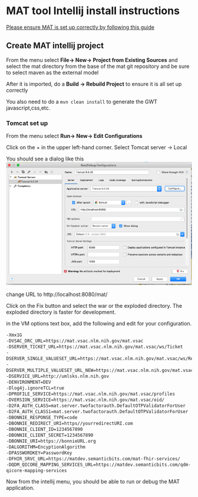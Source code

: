# MAT tool Intellij install instructions

[Please ensure MAT is set up correctly by following this guide](README_SB.md)

## Create MAT intellij project

From the menu select **File-> New-> Project from Existing Sources** 
and select the mat directory from the base of the mat git repository and be sure to select maven as the external model

After it is imported, do a **Build -> Rebuild Project** to ensure it is all set up correctly

You also need to do a `mvn clean install` to generate the GWT javascript,css,etc.

### Tomcat set up

From the menu select **Run-> New-> Edit Configurations** 

Click on the + in the upper left-hand corner. Select Tomcat server -> Local

You should see a dialog like this
![Intellij Tomcat Config Dialog ](tomcat_idea.png)

change URL to http://localhost:8080/mat/

Click on the Fix button and select the war or the exploded directory.
The exploded directory is faster for development.

in the VM options text box, add the following and edit for your configuration.

```
-Xmx1G 
-DVSAC_DRC_URL=https://mat.vsac.nlm.nih.gov/mat.vsac
-DSERVER_TICKET_URL=https://mat.vsac.nlm.nih.gov/mat.vsac/ws/Ticket
-DSERVER_SINGLE_VALUESET_URL=https://mat.vsac.nlm.nih.gov/mat.vsac/ws/RetrieveValueSet? 
-DSERVER_MULTIPLE_VALUESET_URL_NEW=https://mat.vsac.nlm.nih.gov/mat.vsac/svs/RetrieveMultipleValueSets? 
-DSERVICE_URL=http://umlsks.nlm.nih.gov 
-DENVIRONMENT=DEV 
-Dlog4j.ignoreTCL=true 
-DPROFILE_SERVICE=https://mat.vsac.nlm.nih.gov/mat.vsac/profiles 
-DVERSION_SERVICE=https://mat.vsac.nlm.nih.gov/mat.vsac/oid/ 
-D2FA_AUTH_CLASS=mat.server.twofactorauth.DefaultOTPValidatorForUser 
-D2FA_AUTH_CLASS1=mat.server.twofactorauth.DefaultOTPValidatorForUser 
-DBONNIE_RESPONSE_TYPE=code 
-DBONNIE_REDIRECT_URI=https//yourredirectURI.com 
-DBONNIE_CLIENT_ID=1234567890 
-DBONNIE_CLIENT_SECRET=1234567890
-DBONNIE_URI=https://bonnieURL.org 
-DALGORITHM=EncyptionAlgorithm 
-DPASSWORDKEY=PasswordKey
-DFHIR_SRVC_URL=https://matdev.semanticbits.com/mat-fhir-services/
-DQDM_QICORE_MAPPING_SERVICES_URL=https://matdev.semanticbits.com/qdm-qicore-mapping-services
```

Now from the intellij menu, you should be able to run or debug the MAT application.






 




